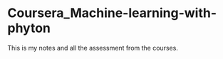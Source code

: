 # Coursera_Machine-learning-with-phyton
This is my notes and all the assessment from the courses.  
